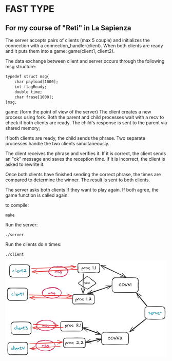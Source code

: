 # FAST TYPE
## For my course of "Reti" in La Sapienza

The server accepts pairs of clients (max 5 couple) and initializes the connection with a connection_handler(client). 
When both clients are ready and it puts them into a game: game(client1, client2).

The data exchange between client and server occurs through the following msg structure:

```{c}
typedef struct msg{
    char payload[1000];
    int flagReady;
    double time;
    char frase[1000];
}msg;
```

game: (form the point of view of the server)
The client creates a new process using fork. Both the parent and child processes wait with a recv to check if both clients are ready.
The child's response is sent to the parent via shared memory;

if both clients are ready, the child sends the phrase. Two separate processes handle the two clients simultaneously.

The client receives the phrase and verifies it. 
If it is correct, the client sends an "ok" message and saves the reception time. 
If it is incorrect, the client is asked to rewrite it.

Once both clients have finished sending the correct phrase, the times are compared to determine the winner. 
The result is sent to both clients.

The server asks both clients if they want to play again. If both agree, the game function is called again.

to compile:
```
make
```

Run the server: 
```
./server
```

Run the clients do n times: 
```
./client
```

![architettura](architettura.png)
